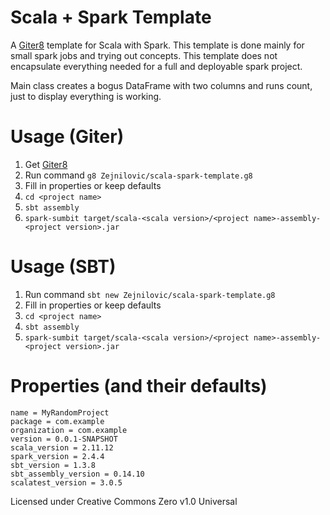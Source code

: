 # Scala + Spark Template
A [Giter8][g8] template for Scala with Spark. This template is done mainly for small spark jobs and trying out concepts. This template does not encapsulate everything needed for a full and deployable spark project.

Main class creates a bogus DataFrame with two columns and runs count, just to display everything is working.

# Usage (Giter)

1. Get [Giter8][g8]
2. Run command `g8 Zejnilovic/scala-spark-template.g8`
3. Fill in properties or keep defaults
4. `cd <project name>`
5. `sbt assembly`
6. `spark-sumbit target/scala-<scala version>/<project name>-assembly-<project version>.jar`

# Usage (SBT)

1. Run command `sbt new Zejnilovic/scala-spark-template.g8`
2. Fill in properties or keep defaults
3. `cd <project name>`
4. `sbt assembly`
5. `spark-sumbit target/scala-<scala version>/<project name>-assembly-<project version>.jar`



# Properties (and their defaults)
```
name = MyRandomProject
package = com.example
organization = com.example
version = 0.0.1-SNAPSHOT
scala_version = 2.11.12
spark_version = 2.4.4
sbt_version = 1.3.8
sbt_assembly_version = 0.14.10
scalatest_version = 3.0.5
```

Licensed under Creative Commons Zero v1.0 Universal

[g8]: http://www.foundweekends.org/giter8/

